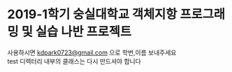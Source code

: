 # 2019-1학기 숭실대학교 객체지항 프로그래밍 및 실습 나반 프로젝트
사용하시면 kdpark0723@gmail.com 으로 학번,이름 보내주세요  
test 디렉터리 내부의 클래스는 다시 만드셔야 합니다

